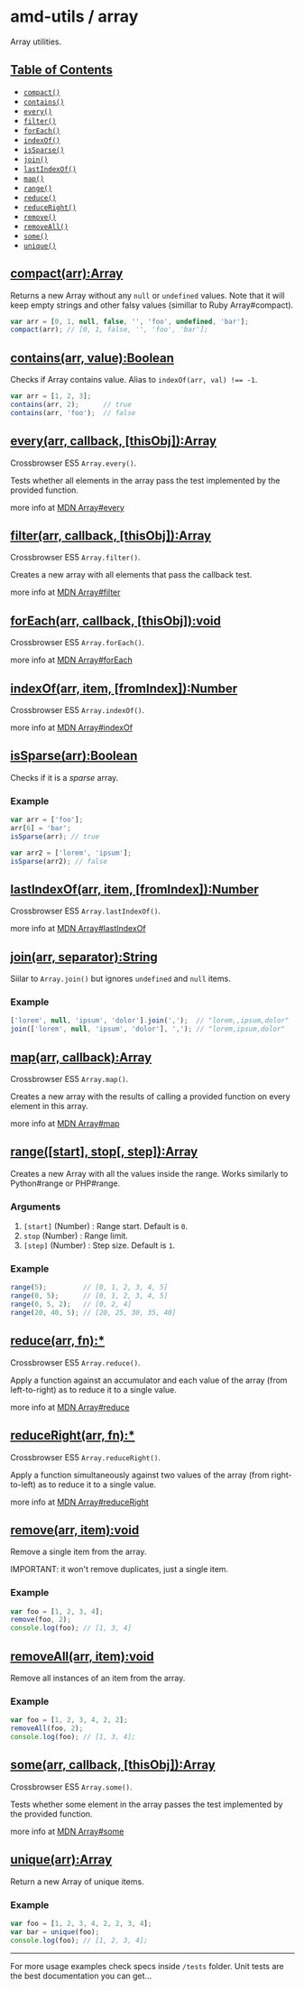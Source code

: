 # amd-utils / array #

Array utilities.



## <a href="#toc" name="toc">Table of Contents</a>

 - [`compact()`](#compact)
 - [`contains()`](#contains)
 - [`every()`](#every)
 - [`filter()`](#filter)
 - [`forEach()`](#forEach)
 - [`indexOf()`](#indexOf)
 - [`isSparse()`](#isSparse)
 - [`join()`](#join)
 - [`lastIndexOf()`](#lastIndexOf)
 - [`map()`](#map)
 - [`range()`](#range)
 - [`reduce()`](#reduce)
 - [`reduceRight()`](#reduceRight)
 - [`remove()`](#remove)
 - [`removeAll()`](#removeAll)
 - [`some()`](#some)
 - [`unique()`](#unique)



## <a href="#compact" name="compact">compact(arr):Array</a>

Returns a new Array without any `null` or `undefined` values. Note that it will
keep empty strings and other falsy values (simillar to Ruby Array#compact).

```js
var arr = [0, 1, null, false, '', 'foo', undefined, 'bar'];
compact(arr); // [0, 1, false, '', 'foo', 'bar'];
```



## <a href="#contains" name="contains">contains(arr, value):Boolean</a>

Checks if Array contains value. Alias to `indexOf(arr, val) !== -1`.

```js
var arr = [1, 2, 3];
contains(arr, 2);      // true
contains(arr, 'foo');  // false
```



## <a href="#every" name="every">every(arr, callback, [thisObj]):Array</a>

Crossbrowser ES5 `Array.every()`.

Tests whether all elements in the array pass the test implemented by the provided function.

more info at [MDN Array#every](https://developer.mozilla.org/en/JavaScript/Reference/Global_Objects/Array/every)



## <a href="#filter" name="filter">filter(arr, callback, [thisObj]):Array</a>

Crossbrowser ES5 `Array.filter()`.

Creates a new array with all elements that pass the callback test.

more info at [MDN Array#filter](https://developer.mozilla.org/en/JavaScript/Reference/Global_Objects/Array/filter)



## <a href="#forEach" name="forEach">forEach(arr, callback, [thisObj]):void</a>

Crossbrowser ES5 `Array.forEach()`.

more info at [MDN Array#forEach](https://developer.mozilla.org/en/JavaScript/Reference/Global_Objects/Array/forEach)



## <a href="#indexOf" name="indexOf">indexOf(arr, item, [fromIndex]):Number</a>

Crossbrowser ES5 `Array.indexOf()`.

more info at [MDN Array#indexOf](https://developer.mozilla.org/en/JavaScript/Reference/Global_Objects/Array/indexOf)



## <a href="#isSparse" name="isSparse">isSparse(arr):Boolean</a>

Checks if it is a *sparse* array.

### Example

```js
var arr = ['foo'];
arr[6] = 'bar';
isSparse(arr); // true

var arr2 = ['lorem', 'ipsum'];
isSparse(arr2); // false
```



## <a href="#lastIndexOf" name="lastIndexOf">lastIndexOf(arr, item, [fromIndex]):Number</a>

Crossbrowser ES5 `Array.lastIndexOf()`.

more info at [MDN Array#lastIndexOf](https://developer.mozilla.org/en/JavaScript/Reference/Global_Objects/Array/lastIndexOf)



## <a href="#join" name="join">join(arr, separator):String</a>

Siilar to `Array.join()` but ignores `undefined` and `null` items.

### Example

```js
['lorem', null, 'ipsum', 'dolor'].join(',');  // "lorem,,ipsum,dolor"
join(['lorem', null, 'ipsum', 'dolor'], ','); // "lorem,ipsum,dolor"
```



## <a href="#map" name="map">map(arr, callback):Array</a>

Crossbrowser ES5 `Array.map()`.

Creates a new array with the results of calling a provided function on every
element in this array.

more info at [MDN Array#map](https://developer.mozilla.org/en/JavaScript/Reference/Global_Objects/Array/map)



## <a href="#range" name="range">range([start], stop[, step]):Array</a>

Creates a new Array with all the values inside the range. Works similarly to
Python#range or PHP#range.

### Arguments

 1. `[start]` (Number) : Range start. Default is `0`.
 2. `stop` (Number) : Range limit.
 3. `[step]` (Number) : Step size. Default is `1`.

### Example

```js
range(5);         // [0, 1, 2, 3, 4, 5]
range(0, 5);      // [0, 1, 2, 3, 4, 5]
range(0, 5, 2);   // [0, 2, 4]
range(20, 40, 5); // [20, 25, 30, 35, 40]
```



## <a href="#reduce" name="reduce">reduce(arr, fn):*</a>

Crossbrowser ES5 `Array.reduce()`.

Apply a function against an accumulator and each value of the array (from
left-to-right) as to reduce it to a single value.

more info at [MDN Array#reduce](https://developer.mozilla.org/en/JavaScript/Reference/Global_Objects/Array/reduce)



## <a href="#reduceRight" name="reduceRight">reduceRight(arr, fn):*</a>

Crossbrowser ES5 `Array.reduceRight()`.

Apply a function simultaneously against two values of the array (from
right-to-left) as to reduce it to a single value.

more info at [MDN Array#reduceRight](https://developer.mozilla.org/en/JavaScript/Reference/Global_Objects/Array/reduceRight)



## <a href="#remove" name="remove">remove(arr, item):void</a>

Remove a single item from the array.

IMPORTANT: it won't remove duplicates, just a single item.

### Example

```js
var foo = [1, 2, 3, 4];
remove(foo, 2);
console.log(foo); // [1, 3, 4]
```



## <a href="#removeAll" name="removeAll">removeAll(arr, item):void</a>

Remove all instances of an item from the array.

### Example

```js
var foo = [1, 2, 3, 4, 2, 2];
removeAll(foo, 2);
console.log(foo); // [1, 3, 4];
```



## <a href="#some" name="some">some(arr, callback, [thisObj]):Array </a>

Crossbrowser ES5 `Array.some()`.

Tests whether some element in the array passes the test implemented by the provided function.

more info at [MDN Array#some](https://developer.mozilla.org/en/JavaScript/Reference/Global_Objects/Array/some)



## <a href="#unique" name="unique">unique(arr):Array</a>

Return a new Array of unique items.

### Example

```js
var foo = [1, 2, 3, 4, 2, 2, 3, 4];
var bar = unique(foo);
console.log(foo); // [1, 2, 3, 4];
```



-------------------------------------------------------------------------------

For more usage examples check specs inside `/tests` folder. Unit tests are the
best documentation you can get...

